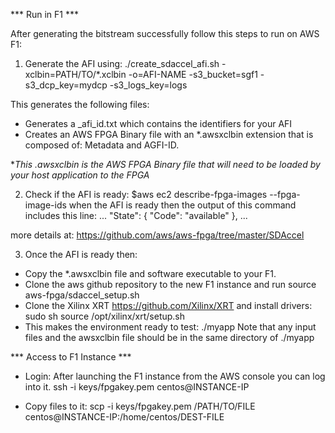 
*** Run in F1 ***

After generating the bitstream successfully follow this steps to run on AWS F1:

1. Generate the AFI using: ./create_sdaccel_afi.sh -xclbin=PATH/TO/*.xclbin -o=AFI-NAME -s3_bucket=sgf1 -s3_dcp_key=mydcp -s3_logs_key=logs

This generates the following files: 
- Generates a <timestamp>_afi_id.txt which contains the identifiers for your AFI
- Creates an AWS FPGA Binary file with an *.awsxclbin extension that is composed of: Metadata and AGFI-ID.

**This *.awsxclbin is the AWS FPGA Binary file that will need to be loaded by your host application to the FPGA**

2. Check if the AFI is ready: 
$aws ec2 describe-fpga-images --fpga-image-ids <AFI ID>
when the AFI is ready then the output of this command includes this line:
...
"State": {
        "Code": "available"
         },
...

more details at: https://github.com/aws/aws-fpga/tree/master/SDAccel

3. Once the AFI is ready then: 
- Copy the *.awsxclbin file and software executable to your F1. 
- Clone the aws github repository to the new F1 instance and run source aws-fpga/sdaccel_setup.sh
- Clone the Xilinx XRT https://github.com/Xilinx/XRT and install drivers: 
sudo sh
source /opt/xilinx/xrt/setup.sh
- This makes the environment ready to test: ./myapp
Note that any input files and the awsxclbin file should be in the same directory of ./myapp

*** Access to F1 Instance ***
- Login: After launching the F1 instance from the AWS console you can log into it.
ssh -i keys/fpgakey.pem centos@INSTANCE-IP

- Copy files to it: scp -i keys/fpgakey.pem /PATH/TO/FILE centos@INSTANCE-IP:/home/centos/DEST-FILE






